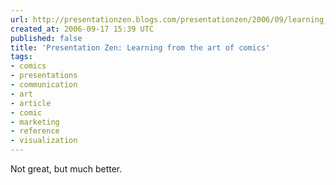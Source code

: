 ```yaml
---
url: http://presentationzen.blogs.com/presentationzen/2006/09/learning_from_t.html
created_at: 2006-09-17 15:39 UTC
published: false
title: 'Presentation Zen: Learning from the art of comics'
tags:
- comics
- presentations
- communication
- art
- article
- comic
- marketing
- reference
- visualization
---
```


Not great, but much better.
